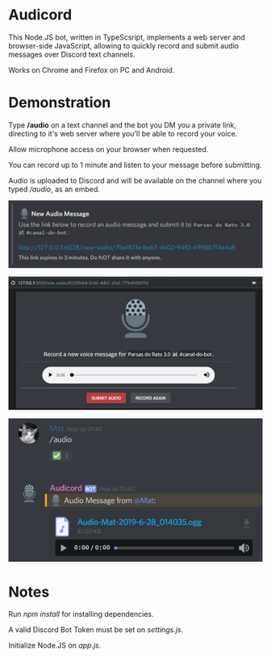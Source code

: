 # Audicord

This Node.JS bot, written in TypeScsript, implements a web server and browser-side JavaScript, allowing to quickly record and submit audio messages over Discord text channels.

Works on Chrome and Firefox on PC and Android. 

# Demonstration
Type **/audio** on a text channel and the bot you DM you a private link, directing to it's web server where you'll be able to record your voice.

Allow microphone access on your browser when requested.

You can record up to 1 minute and listen to your message before submitting.

Audio is uploaded to Discord and will be available on the channel where you typed */audio*, as an embed.

![Audicord screenshot](https://github.com/arj-mat/Audicord/blob/master/web/content/static/img-dm.png?raw=true)

![Audicord screenshot](https://github.com/arj-mat/Audicord/blob/master/web/content/static/img-recording.png?raw=true)

![Audicord screenshot](https://raw.githubusercontent.com/arj-mat/Audicord/master/web/content/static/screenshot1.png)

# Notes
Run *npm install* for installing dependencies.

A valid Discord Bot Token must be set on *settings.js*.

Initialize Node.JS on *app.js*.
